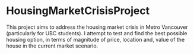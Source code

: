 # HousingMarketCrisisProject
This project aims to address the housing market crisis in Metro Vancouver (particularly for UBC students). I attempt to test and find the best possible housing option, in terms of magnitude of price, location and, value of the house in the current market scenario.
